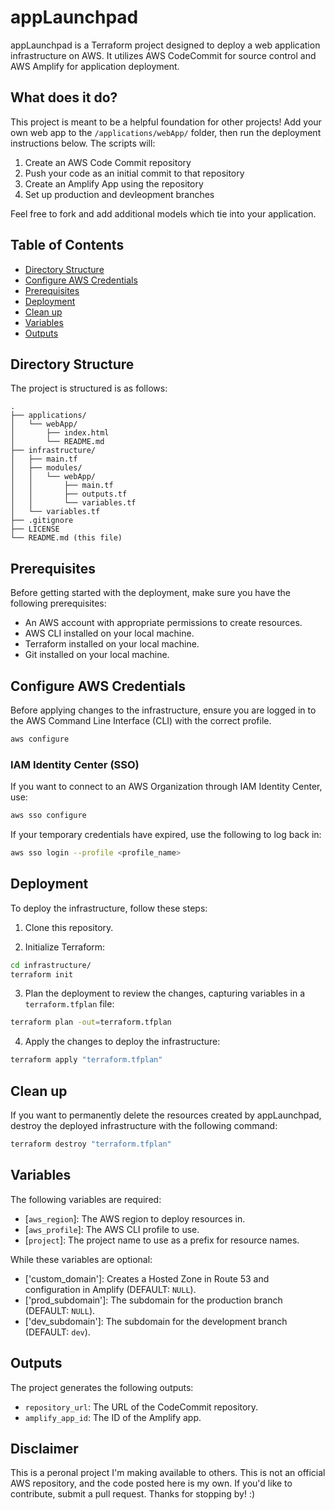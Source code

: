 # appLaunchpad

appLaunchpad is a Terraform project designed to deploy a web application infrastructure on AWS. It utilizes AWS CodeCommit for source control and AWS Amplify for application deployment.

## What does it do?

This project is meant to be a helpful foundation for other projects! Add your own web app to the `/applications/webApp/` folder, then run the deployment instructions below. The scripts will: 

1. Create an AWS Code Commit repository
2. Push your code as an initial commit to that repository
3. Create an Amplify App using the repository
4. Set up production and devleopment branches

Feel free to fork and add additional models which tie into your application.

## Table of Contents

- [Directory Structure](#directory-structure)
- [Configure AWS Credentials](#configure-aws-credentials)
- [Prerequisites](#prerequisites)
- [Deployment](#deployment)
- [Clean up](#clean-up)
- [Variables](#variables)
- [Outputs](#outputs)

## Directory Structure

The project is structured is as follows:

```
.
├── applications/
│   └── webApp/
│       ├── index.html
│       └── README.md
├── infrastructure/
│   ├── main.tf
│   ├── modules/
│   │   └── webApp/
│   │       ├── main.tf
│   │       ├── outputs.tf
│   │       └── variables.tf
│   └── variables.tf
├── .gitignore
├── LICENSE
└── README.md (this file)
```

## Prerequisites

Before getting started with the deployment, make sure you have the following prerequisites:

- An AWS account with appropriate permissions to create resources.
- AWS CLI installed on your local machine.
- Terraform installed on your local machine.
- Git installed on your local machine.

## Configure AWS Credentials

Before applying changes to the infrastructure, ensure you are logged in to the AWS Command Line Interface (CLI) with the correct profile. 

```sh
aws configure
```

### IAM Identity Center (SSO)

If you want to connect to an AWS Organization through IAM Identity Center, use:

```sh
aws sso configure
```

If your temporary credentials have expired, use the following to log back in:

```sh
aws sso login --profile <profile_name>
```

## Deployment

To deploy the infrastructure, follow these steps:

1. Clone this repository.

2. Initialize Terraform:

```sh
cd infrastructure/
terraform init
```

3. Plan the deployment to review the changes, capturing variables in a `terraform.tfplan` file:

```sh
terraform plan -out=terraform.tfplan
```

4. Apply the changes to deploy the infrastructure:

```sh
terraform apply "terraform.tfplan"
```

## Clean up

If you want to permanently delete the resources created by appLaunchpad, destroy the deployed infrastructure with the following command:

```sh
terraform destroy "terraform.tfplan"
```

## Variables

The following variables are required:

- [`aws_region`]: The AWS region to deploy resources in.
- [`aws_profile`]: The AWS CLI profile to use.
- [`project`]: The project name to use as a prefix for resource names.

While these variables are optional:

- ['custom_domain']: Creates a Hosted Zone in Route 53 and configuration in Amplify (DEFAULT: `NULL`).
- ['prod_subdomain']: The subdomain for the production branch (DEFAULT: `NULL`).
- ['dev_subdomain']: The subdomain for the development branch (DEFAULT: `dev`).

## Outputs

The project generates the following outputs:

- `repository_url`: The URL of the CodeCommit repository.
- `amplify_app_id`: The ID of the Amplify app.

## Disclaimer

This is a peronal project I'm making available to others. This is not an official AWS repository, and the code posted here is my own. If you'd like to contribute, submit a pull request. Thanks for stopping by! :)

